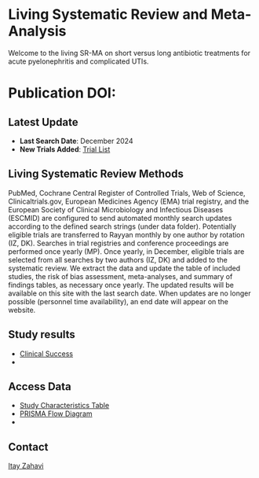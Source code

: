 # Living Systematic Review and Meta-Analysis
Welcome to the living SR-MA on short versus long antibiotic treatments for acute pyelonephritis and complicated UTIs.

# Publication DOI:



## Latest Update
- **Last Search Date**: December 2024
- **New Trials Added**: [Trial List](data/new_trials_2024.csv)

## Living Systematic Review Methods 
PubMed, Cochrane Central Register of Controlled Trials, Web of Science, Clinicaltrials.gov, European Medicines Agency (EMA) trial registry, and the European Society of Clinical Microbiology and Infectious Diseases (ESCMID) are configured to send automated monthly search updates according to the defined search strings (under data folder). Potentially eligible trials are transferred to Rayyan monthly by one author by rotation (IZ, DK). Searches in trial registries and conference proceedings are performed once yearly (MP). Once yearly, in December, eligible trials are selected from all searches by two authors (IZ, DK) and added to the systematic review. We extract the data and update the table of included studies, the risk of bias assessment, meta-analyses, and summary of findings tables, as necessary once yearly. The updated results will be available on this site with the last search date. When updates are no longer possible (personnel time availability), an end date will appear on the website.


## Study results 
- [Clinical Success](XXX.png)
- 


## Access Data
- [Study Characteristics Table](data/study_characteristics.csv)
- [PRISMA Flow Diagram](results/prisma_flowchart.png)
- 

## Contact
[Itay Zahavi](mailto:itai1994@gmail.com)
